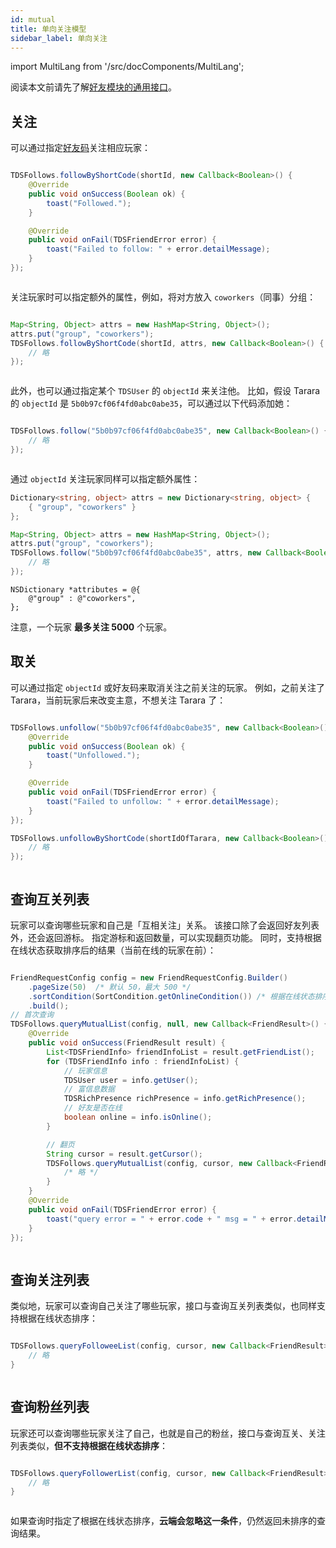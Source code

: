 ```yaml
---
id: mutual
title: 单向关注模型
sidebar_label: 单向关注
---
```


import MultiLang from '/src/docComponents/MultiLang';

阅读本文前请先了解[好友模块的通用接口](/sdk/friends/guide/)。

## 关注

可以通过指定[好友码](/sdk/friends/guide/#好友码)关注相应玩家：

<MultiLang>

```cs

```

```java
TDSFollows.followByShortCode(shortId, new Callback<Boolean>() {
    @Override
    public void onSuccess(Boolean ok) {
        toast("Followed.");
    }

    @Override
    public void onFail(TDSFriendError error) {
        toast("Failed to follow: " + error.detailMessage);
    }
});
```

```objc

```

</MultiLang>

关注玩家时可以指定额外的属性，例如，将对方放入 `coworkers`（同事）分组：

<MultiLang>

```cs

```

```java
Map<String, Object> attrs = new HashMap<String, Object>();
attrs.put("group", "coworkers");
TDSFollows.followByShortCode(shortId, attrs, new Callback<Boolean>() {
    // 略
});
```

```objc

```

</MultiLang>


此外，也可以通过指定某个 `TDSUser` 的 `objectId` 来关注他。
比如，假设 Tarara 的 `objectId` 是 `5b0b97cf06f4fd0abc0abe35`，可以通过以下代码添加她：

<MultiLang>

```cs

```

```java
TDSFollows.follow("5b0b97cf06f4fd0abc0abe35", new Callback<Boolean>() {
    // 略
});
```

```objc

```

</MultiLang>

通过 `objectId` 关注玩家同样可以指定额外属性：

<MultiLang>

```cs
Dictionary<string, object> attrs = new Dictionary<string, object> {
    { "group", "coworkers" }
};
```

```java
Map<String, Object> attrs = new HashMap<String, Object>();
attrs.put("group", "coworkers");
TDSFollows.follow("5b0b97cf06f4fd0abc0abe35", attrs, new Callback<Boolean>() {
    // 略
});
```

```objc
NSDictionary *attributes = @{
    @"group" : @"coworkers",
};
```

</MultiLang>

注意，一个玩家 **最多关注 5000** 个玩家。

## 取关

可以通过指定 `objectId` 或好友码来取消关注之前关注的玩家。
例如，之前关注了 Tarara，当前玩家后来改变主意，不想关注 Tarara 了：

<MultiLang>

```cs

```

```java
TDSFollows.unfollow("5b0b97cf06f4fd0abc0abe35", new Callback<Boolean>() {
    @Override
    public void onSuccess(Boolean ok) {
        toast("Unfollowed.");
    }

    @Override
    public void onFail(TDSFriendError error) {
        toast("Failed to unfollow: " + error.detailMessage);
    }
});

TDSFollows.unfollowByShortCode(shortIdOfTarara, new Callback<Boolean>() {
    // 略
});
```

```objc

```

</MultiLang>

## 查询互关列表

玩家可以查询哪些玩家和自己是「互相关注」关系。
该接口除了会返回好友列表外，还会返回游标。
指定游标和返回数量，可以实现翻页功能。
同时，支持根据在线状态获取排序后的结果（当前在线的玩家在前）：

<MultiLang>

```cs

```

```java
FriendRequestConfig config = new FriendRequestConfig.Builder()
    .pageSize(50)  /* 默认 50，最大 500 */
    .sortCondition(SortCondition.getOnlineCondition()) /* 根据在线状态排序 */
    .build();
// 首次查询
TDSFollows.queryMutualList(config, null, new Callback<FriendResult>() {
    @Override
    public void onSuccess(FriendResult result) {
        List<TDSFriendInfo> friendInfoList = result.getFriendList();
        for (TDSFriendInfo info : friendInfoList) {
            // 玩家信息
            TDSUser user = info.getUser();
            // 富信息数据
            TDSRichPresence richPresence = info.getRichPresence();
            // 好友是否在线
            boolean online = info.isOnline();
        }

        // 翻页
        String cursor = result.getCursor();
        TDSFollows.queryMutualList(config, cursor, new Callback<FriendResult>() {
            /* 略 */
        }
    }
    @Override
    public void onFail(TDSFriendError error) {
        toast("query error = " + error.code + " msg = " + error.detailMessage);
    }
});
```

```objc

```

</MultiLang>



## 查询关注列表

类似地，玩家可以查询自己关注了哪些玩家，接口与查询互关列表类似，也同样支持根据在线状态排序：

<MultiLang>

```cs

```

```java
TDSFollows.queryFolloweeList(config, cursor, new Callback<FriendResult>() {
    // 略
}
```

```objc

```

</MultiLang>

## 查询粉丝列表

玩家还可以查询哪些玩家关注了自己，也就是自己的粉丝，接口与查询互关、关注列表类似，**但不支持根据在线状态排序**：

<MultiLang>

```cs

```

```java
TDSFollows.queryFollowerList(config, cursor, new Callback<FriendResult>() {
    // 略
}
```

```objc

```


</MultiLang>

如果查询时指定了根据在线状态排序，**云端会忽略这一条件**，仍然返回未排序的查询结果。